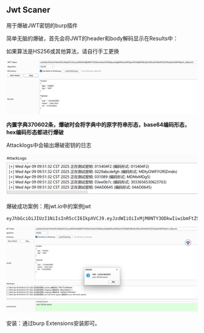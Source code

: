 ## Jwt Scaner

用于爆破JWT密钥的burp插件

简单无脑的爆破，首先会将JWT的header和body解码显示在Results中：

如果算法是HS256或其他算法，请自行手工更换

![image-20250409095308540](README/image-20250409095308540.png)

**内置字典370602条，爆破时会将字典中的原字符串形态，base64编码形态，hex编码形态都进行爆破**

Attacklogs中会输出爆破密钥的日志

![image-20250409095511975](README/image-20250409095511975.png)

爆破成功案例：用jwt.io中的案例jwt

```
eyJhbGciOiJIUzI1NiIsInR5cCI6IkpXVCJ9.eyJzdWIiOiIxMjM0NTY3ODkwIiwibmFtZSI6IkpvaG4gRG9lIiwiaWF0IjoxNTE2MjM5MDIyfQ.SflKxwRJSMeKKF2QT4fwpMeJf36POk6yJV_adQssw5c
```

![image-20250409095655191](README/image-20250409095655191.png)



安装：通过burp Extensions安装即可。